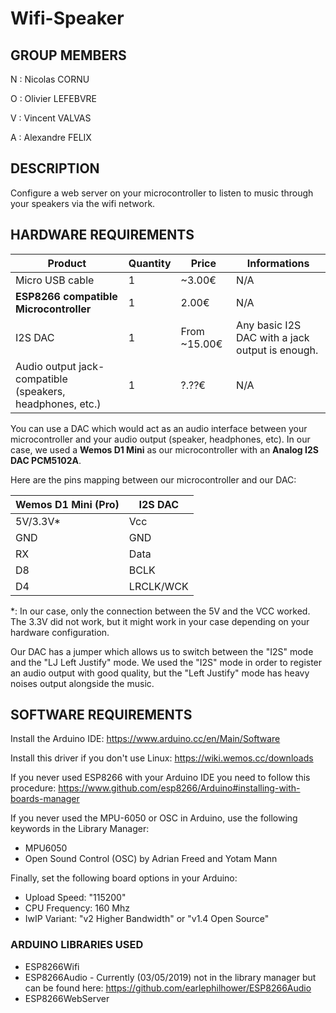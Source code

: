 # Wifi-Speaker

## GROUP MEMBERS
N : Nicolas CORNU

O : Olivier LEFEBVRE

V : Vincent VALVAS

A : Alexandre FELIX


## DESCRIPTION
Configure a web server on your microcontroller to listen to music through your speakers via the wifi network.


## HARDWARE REQUIREMENTS
Product | Quantity | Price | Informations
------- | -------- | ----- | ------------
Micro USB cable | 1 | ~3.00€ | N/A
**ESP8266 compatible Microcontroller** | 1 | 2.00€ | N/A
I2S DAC | 1 | From ~15.00€ | Any basic I2S DAC with a jack output is enough.
Audio output jack-compatible (speakers, headphones, etc.) | 1 | ?.??€ | N/A

You can use a DAC which would act as an audio interface between your microcontroller and your audio output (speaker, headphones, etc).
In our case, we used a **Wemos D1 Mini** as our microcontroller with an **Analog I2S DAC PCM5102A**.


Here are the pins mapping between our microcontroller and our DAC: 

Wemos D1 Mini (Pro) | I2S DAC
------------------- | -------
5V/3.3V\* | Vcc
GND | GND
RX | Data
D8 | BCLK
D4 | LRCLK/WCK

\*: In our case, only the connection between the 5V and the VCC worked. The 3.3V did not work, but it might work in your case depending on your hardware configuration.

Our DAC has a jumper which allows us to switch between the "I2S" mode and the "LJ Left Justify" mode. We used the "I2S" mode in order to register an audio output with good quality, but the "Left Justify" mode has heavy noises output alongside the music.


## SOFTWARE REQUIREMENTS
Install the Arduino IDE: https://www.arduino.cc/en/Main/Software

Install this driver if you don't use Linux: https://wiki.wemos.cc/downloads

If you never used ESP8266 with your Arduino IDE you need to follow this procedure: 
https://www.github.com/esp8266/Arduino#installing-with-boards-manager

If you never used the MPU-6050 or OSC in Arduino, use the following keywords in the Library Manager:
- MPU6050
- Open Sound Control (OSC) by Adrian Freed and Yotam Mann

Finally, set the following board options in your Arduino:
- Upload Speed: "115200"
- CPU Frequency: 160 Mhz
- IwIP Variant: "v2 Higher Bandwidth" or "v1.4 Open Source"

### ARDUINO LIBRARIES USED
- ESP8266Wifi
- ESP8266Audio - Currently (03/05/2019) not in the library manager but can be found here: https://github.com/earlephilhower/ESP8266Audio
- ESP8266WebServer


